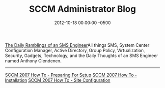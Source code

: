 ﻿---
layout: post
title:  SCCM Administrator Blog
date:   2012-10-18 00:00:00 -0500
categories: IT
---






<a href="http://myitforum.com/cs2/blogs/socal/default.aspx">The Daily Ramblings of an SMS Engineer</a>All things SMS, System Center Configuration Manager, Active Directory, Group Policy, Virtualization, Security, Gadgets, Technology, and the Daily Thoughts of an SMS Engineer named Anthony Clendenen.
<hr/>
<a href="http://myitforum.com/cs2/blogs/socal/archive/2007/02/28/sccm-2007-how-to-preparing-for-setup.aspx">SCCM 2007 How To - Preparing For Setup</a>
<a href="http://myitforum.com/cs2/blogs/socal/archive/2007/02/28/sccm-2007-how-to-preparing-for-setup.aspx">SCCM 2007 How To - Installation</a>
<a href="http://myitforum.com/cs2/blogs/socal/archive/2007/03/12/sccm-2007-how-to-site-configuration.aspx">SCCM 2007 How To - Site Configuration</a>


